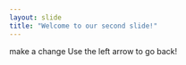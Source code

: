 ```yaml
---
layout: slide
title: "Welcome to our second slide!"
---
```

make a change
Use the left arrow to go back!
